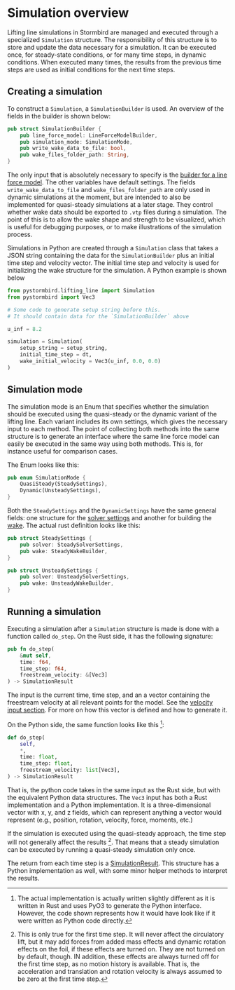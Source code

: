 # Simulation overview

Lifting line simulations in Stormbird are managed and executed through a specialized `Simulation` structure. The responsibility of this structure is to store and update the data necessary for a simulation. It can be executed once, for steady-state conditions, or for many time steps, in dynamic conditions. When executed many times, the results from the previous time steps are used as initial conditions for the next time steps. 

## Creating a simulation

To construct a `Simulation`, a `SimulationBuilder` is used. An overview of the fields in the builder is shown below:

```rust
pub struct SimulationBuilder {
    pub line_force_model: LineForceModelBuilder,
    pub simulation_mode: SimulationMode,
    pub write_wake_data_to_file: bool,
    pub wake_files_folder_path: String,
}
```

The only input that is absolutely necessary to specify is the [builder for a line force model](./../line_model/building_line_model.md). The other variables have default settings. The fields `write_wake_data_to_file` and `wake_files_folder_path` are only used in dynamic simulations at the moment, but are intended to also be implemented for quasi-steady simulations at a later stage. They control whether wake data should be exported to `.vtp` files during a simulation. The point of this is to allow the wake shape and strength to be visualized, which is useful for debugging purposes, or to make illustrations of the simulation process.

Simulations in Python are created through a `Simulation` class that takes a JSON string containing the  data for the `SimulationBuilder` plus an initial time step and velocity vector. The initial time step and velocity is used for initializing the wake structure for the simulation. A Python example is shown below

```python
from pystormbird.lifting_line import Simulation
from pystormbird import Vec3

# Some code to generate setup string before this. 
# It should contain data for the `SimulationBuilder` above

u_inf = 8.2

simulation = Simulation(
    setup_string = setup_string,
    initial_time_step = dt,
    wake_initial_velocity = Vec3(u_inf, 0.0, 0.0)
)
```

## Simulation mode
The simulation mode is an Enum that specifies whether the simulation should be executed using the quasi-steady or the dynamic variant of the lifting line. Each variant includes its own settings, which gives the necessary input to each method. The point of collecting both methods into the same structure is to generate an interface where the same line force model can easily be executed in the same way using both methods. This is, for instance useful for comparison cases. 

The Enum looks like this:

```rust
pub enum SimulationMode {
    QuasiSteady(SteadySettings),
    Dynamic(UnsteadySettings),
}
```

Both the `SteadySettings` and the `DynamicSettings` have the same general fields: one structure for the [solver settings](./solver_settings.md) and another for building the [wake](./wake_builders.md). The actual rust definition looks like this:

```rust
pub struct SteadySettings {
    pub solver: SteadySolverSettings,
    pub wake: SteadyWakeBuilder,
}

pub struct UnsteadySettings {
    pub solver: UnsteadySolverSettings,
    pub wake: UnsteadyWakeBuilder,
}
```

## Running a simulation
Executing a simulation after a `Simulation` structure is made is done with a function called `do_step`. On the Rust side, it has the following signature: 

```rust
pub fn do_step(
    &mut self, 
    time: f64,
    time_step: f64,
    freestream_velocity: &[Vec3]
) -> SimulationResult
```

The input is the current time, time step, and an a vector containing the freestream velocity at all relevant points for the model. See the [velocity input section](./velocity_input.md). For more on how this vector is defined and how to generate it.

On the Python side, the same function looks like this [^note1]:

```python
def do_step(
    self,
    *,
    time: float, 
    time_step: float,
    freestream_velocity: list[Vec3],
) -> SimulationResult
```

That is, the python code takes in the same input as the Rust side, but with the equivalent Python data structures. The `Vec3` input has both a Rust implementation and a Python implementation. It is a three-dimensional vector with x, y, and z fields, which can represent anything a vector would represent (e.g., position, rotation, velocity, force, moments, etc.)

If the simulation is executed using the quasi-steady approach, the time step will not generally affect the results [^note2]. That means that a steady simulation can be executed by running a quasi-steady simulation only once.

The return from each time step is a [SimulationResult](./../line_model/results.md). This structure has a Python implementation as well, with some minor helper methods to interpret the results. 

[^note1]: The actual implementation is actually written slightly different as it is written in Rust and uses PyO3 to generate the Python interface. However, the code shown represents how it would have look like if it were written as Python code directly.

[^note2]: This is only true for the first time step. It will never affect the circulatory lift, but it may add forces from added mass effects and dynamic rotation effects on the foil, if these effects are turned on. They are not turned on by default, though. IN addition, these effects are always turned off for the first time step, as no motion history is available. That is, the acceleration and translation and rotation velocity is always assumed to be zero at the first time step.

